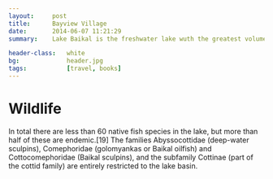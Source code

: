 ```yaml
---
layout:     post
title:      Bayview Village
date:       2014-06-07 11:21:29
summary:    Lake Baikal is the freshwater lake wuth the greatest volume in the world, containing roughly 20% of the world's 				unfrozen surface fresh water, and at 1,642 m, the deepest.

header-class:	white
bg:				header.jpg
tags:			[travel, books]
---
```


# Wildlife
In total there are less than 60 native fish species in the lake, but more than half of these are endemic.[19] The families Abyssocottidae (deep-water sculpins), Comephoridae (golomyankas or Baikal oilfish) and Cottocomephoridae (Baikal sculpins), and the subfamily Cottinae (part of the cottid family) are entirely restricted to the lake basin.
